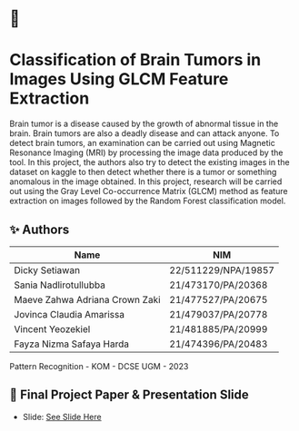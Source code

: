 # 🧠 
# Classification of Brain Tumors in Images Using GLCM Feature Extraction

Brain tumor is a disease caused by the growth of abnormal tissue in the brain. Brain tumors are also a deadly disease and can attack anyone. To detect brain tumors, an examination can be carried out using Magnetic Resonance Imaging (MRI) by processing the image data produced by the tool. In this project, the authors also try to detect the existing images in the dataset on kaggle to then detect whether there is a tumor or something anomalous in the image obtained. In this project, research will be carried out using the Gray Level Co-occurrence Matrix (GLCM) method as feature extraction on images followed by the Random Forest classification model.

## ✨ Authors

|              Name              |         NIM        | 
| ------------------------------ | ------------------ |
| Dicky Setiawan                 | 22/511229/NPA/19857| 
| Sania Nadlirotullubba          | 21/473170/PA/20368 | 
| Maeve Zahwa Adriana Crown Zaki | 21/477527/PA/20675 |
| Jovinca Claudia Amarissa       | 21/479037/PA/20778 |
| Vincent Yeozekiel              | 21/481885/PA/20999 |
| Fayza Nizma Safaya Harda       | 21/474396/PA/20483 |

Pattern Recognition - KOM - DCSE UGM - 2023

## 📙 Final Project Paper & Presentation Slide
- Slide: [See Slide Here](https://drive.google.com/file/d/1P59ti2bb4ICqeMbZv6SHaymLxZBT-XTp/view?usp=sharing)
